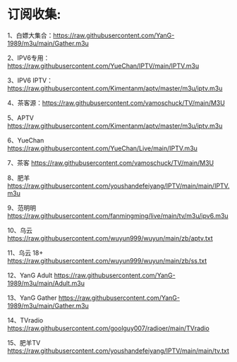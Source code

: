 # 订阅收集:
1、白嫖大集合：https://raw.githubusercontent.com/YanG-1989/m3u/main/Gather.m3u

2、IPV6专用：https://raw.githubusercontent.com/YueChan/IPTV/main/IPTV.m3u

3、IPV6 IPTV：https://raw.githubusercontent.com/Kimentanm/aptv/master/m3u/iptv.m3u

4、茶客源：https://raw.githubusercontent.com/vamoschuck/TV/main/M3U

5、APTV https://raw.githubusercontent.com/Kimentanm/aptv/master/m3u/iptv.m3u

6、YueChan https://raw.githubusercontent.com/YueChan/Live/main/IPTV.m3u

7、茶客 https://raw.githubusercontent.com/vamoschuck/TV/main/M3U

8、肥羊 https://raw.githubusercontent.com/youshandefeiyang/IPTV/main/main/IPTV.m3u

9、范明明 https://raw.githubusercontent.com/fanmingming/live/main/tv/m3u/ipv6.m3u

10、乌云 https://raw.githubusercontent.com/wuyun999/wuyun/main/zb/aptv.txt

11、乌云 18+ https://raw.githubusercontent.com/wuyun999/wuyun/main/zb/ss.txt

12、YanG Adult https://raw.githubusercontent.com/YanG-1989/m3u/main/Adult.m3u

13、YanG Gather https://raw.githubusercontent.com/YanG-1989/m3u/main/Gather.m3u

14、TVradio https://raw.githubusercontent.com/goolguy007/radioer/main/TVradio

15、肥羊TV https://raw.githubusercontent.com/youshandefeiyang/IPTV/main/main/tv.txt
